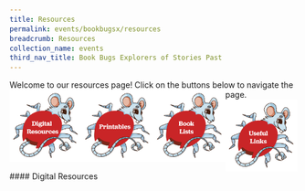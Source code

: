 ```yaml
---
title: Resources
permalink: events/bookbugsx/resources
breadcrumb: Resources
collection_name: events
third_nav_title: Book Bugs Explorers of Stories Past
---
```


Welcome to our resources page! Click on the buttons below to navigate the page.
[<img src="/images/events/bookbugsx/Resources_Digital.png" alt="Digital Resources" style="width: 25%" align="left">](#id1)[<img src="/images/events/bookbugsx/Resources_Printables.png" alt="Printables" style="width: 25%" align="left">](#id2)[<img src="/images/events/bookbugsx/Resources_Book Lists.png" alt="Book Lists" style="width: 25%" align="left">](#id3)[<img src="/images/events/bookbugsx/Resources_Links.png" alt="Useful Links" style="width: 25%" align="left">](#id4)

<a name="id1"> #### Digital Resources </a>



